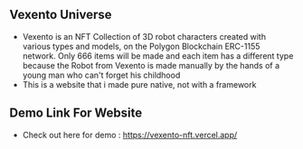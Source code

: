 ## Vexento Universe
- Vexento is an NFT Collection of 3D robot characters created with various types and models, on the Polygon Blockchain ERC-1155 network. Only 666 items will be made and each item has a different type because the Robot from Vexento is made manually by the hands of a young man who can't forget his childhood
- This is a website that i made pure native, not with a framework

## Demo Link For Website
- Check out here for demo : https://vexento-nft.vercel.app/
